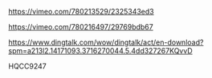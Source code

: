 https://vimeo.com/780213529/2325343ed3

https://vimeo.com/780216497/29769bdb67

https://www.dingtalk.com/wow/dingtalk/act/en-download?spm=a213l2.14171093.3716270044.5.4dd327267KQvvD

HQCC9247
